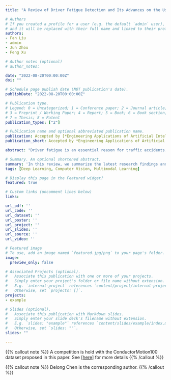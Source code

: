 ```yaml
---
title: "A Review of Driver Fatigue Detection and Its Advances on the Use of RGB-D Camera and Deep Learning"

# Authors
# If you created a profile for a user (e.g. the default `admin` user), write the username (folder name) here 
# and it will be replaced with their full name and linked to their profile.
authors:
- Fan Liu
- admin
- Jun Zhou
- Feng Xu

# Author notes (optional)
# author_notes:

date: "2022-08-20T00:00:00Z"
doi: ""

# Schedule page publish date (NOT publication's date).
publishDate: "2022-08-20T00:00:00Z"

# Publication type.
# Legend: 0 = Uncategorized; 1 = Conference paper; 2 = Journal article;
# 3 = Preprint / Working Paper; 4 = Report; 5 = Book; 6 = Book section;
# 7 = Thesis; 8 = Patent
publication_types: ["2"]

# Publication name and optional abbreviated publication name.
publication: Accepted by [*Engineering Applications of Artificial Intelligence*](https://www.journals.elsevier.com/engineering-applications-of-artificial-intelligence0), 2022. 
publication_short: Accepted by *Engineering Applications of Artificial Intelligence*

abstract: "Driver fatigue is an essential reason for traffic accidents, which poses a severe threat to people's lives and property. In this review, we summarize the latest research findings and analyze the developmental trends of driver fatigue detection. Firstly, we analyze and discuss four types of different fatigue detection technologies based on driver physiological signals, behavior features, vehicle running features, and information fusion, respectively. Then, we focus on  RGB-D camera and deep learning which are two state-of-the-art solutions in this field. Finally, we present the work on integration of RGB-D camera and deep learning, where Generative Adversarial Networks and multi-channel schemes are utilized to enhance the performance. We conducted experiments to show that the fatigue features extracted by Convolutional Neural Networks are superior to traditional handcrafted ones while single features cannot guarantee robustness. Moreover, the latent fatigue features extracted by deep learning methods have been demonstrated to be effective for fatigue detection."

# Summary. An optional shortened abstract.
summary: 'In this review, we summarize the latest research findings and analyze the developmental trends of driver fatigue detection. We present the work on integration of RGB-D camera and deep learning, where Generative Adversarial Networks and multi-channel schemes are utilized to enhance the performance.'
tags: [Deep Learning, Computer Vision, Multimodal Learning]

# Display this page in the Featured widget?
featured: true

# Custom links (uncomment lines below)
links:

url_pdf: ''
url_code: ''
url_dataset: ''
url_poster: ''
url_project: ''
url_slides: ''
url_source: ''
url_video: ''

# Featured image
# To use, add an image named `featured.jpg/png` to your page's folder. 
image:
  preview_only: false

# Associated Projects (optional).
#   Associate this publication with one or more of your projects.
#   Simply enter your project's folder or file name without extension.
#   E.g. `internal-project` references `content/project/internal-project/index.md`.
#   Otherwise, set `projects: []`.
projects:
- example

# Slides (optional).
#   Associate this publication with Markdown slides.
#   Simply enter your slide deck's filename without extension.
#   E.g. `slides: "example"` references `content/slides/example/index.md`.
#   Otherwise, set `slides: ""`.
slides: ""

---
```


{{% callout note %}}
A competition is hold with the ConductorMotion100 dataset proposed in this paper. See [[here]](https://github.com/ChenDelong1999/VirtualConductor) for more details
{{% /callout %}}

{{% callout note %}}
Delong Chen is the corresponding author.
{{% /callout %}}
